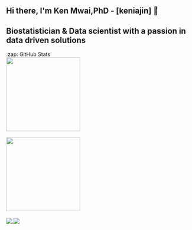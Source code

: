 ## Hi there, I'm Ken Mwai,PhD -  [keniajin] 👋 

## Biostatistician & Data scientist with a passion in data driven solutions



  <summary> :zap:  GitHub Stats</summary>
<a href="https://github.com/keniajin">
  <img height=200 align="center" src="https://github-readme-stats.vercel.app/api?username=keniajin&show_icons=true&theme=algolia&hide=contribs,prs&card_width=320" />
</a>
<br>
<br>
<a href="https://github.com/keniajin">
  <img height=200 align="center" src="https://github-readme-stats.vercel.app/api/top-langs/?username=keniajin&size_weight=0&count_weight=1&langs_count=8&layout=compact&card_width=620" />
</a>
<br>
<br>
<a href="https://github.com/keniajin/protGear">
  <img align="center" src="https://github-readme-stats.vercel.app/api/pin/?username=keniajin&repo=protgear" />
</a>
<a href="https://github.com/keniajin">
  <img align="center" src="https://github-readme-stats.vercel.app/api/pin/?username=keniajin&repo=CAR_models" />
</a>




[portifolio]: http://www.keniajin.com/
[twitter]: https://twitter.com/keniajin
[youtube]: https://youtube.com/kenijain
[instagram]: https://instagram.com/kenniajin
[linkedin]: https://www.linkedin.com/in/kennmwai/

